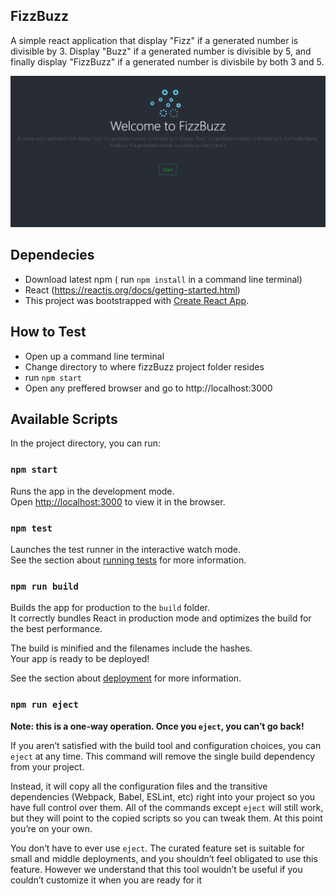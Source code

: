 ## FizzBuzz

A simple react application that display "Fizz" if a generated number is divisible by 3. Display "Buzz" if a generated number is divisible by 5, and finally display "FizzBuzz" if a generated number is divisbile by both 3 and 5.

![Image of FizzBuzz App](https://github.com/celeneisip/FizzBuzz/blob/master/public/landing-page.PNG?raw=true)

## Dependecies
- Download latest npm ( run `npm install` in a command line terminal)
- React (https://reactjs.org/docs/getting-started.html)
- This project was bootstrapped with [Create React App](https://github.com/facebook/create-react-app).


## How to Test
- Open up a command line terminal
- Change directory to where fizzBuzz project folder resides
- run `npm start`
- Open any preffered browser and go to http://localhost:3000


## Available Scripts

In the project directory, you can run:

### `npm start`

Runs the app in the development mode.<br />
Open [http://localhost:3000](http://localhost:3000) to view it in the browser.


### `npm test`

Launches the test runner in the interactive watch mode.<br />
See the section about [running tests](https://facebook.github.io/create-react-app/docs/running-tests) for more information.

### `npm run build`

Builds the app for production to the `build` folder.<br />
It correctly bundles React in production mode and optimizes the build for the best performance.

The build is minified and the filenames include the hashes.<br />
Your app is ready to be deployed!

See the section about [deployment](https://facebook.github.io/create-react-app/docs/deployment) for more information.

### `npm run eject`

**Note: this is a one-way operation. Once you `eject`, you can’t go back!**

If you aren’t satisfied with the build tool and configuration choices, you can `eject` at any time. This command will remove the single build dependency from your project.

Instead, it will copy all the configuration files and the transitive dependencies (Webpack, Babel, ESLint, etc) right into your project so you have full control over them. All of the commands except `eject` will still work, but they will point to the copied scripts so you can tweak them. At this point you’re on your own.

You don’t have to ever use `eject`. The curated feature set is suitable for small and middle deployments, and you shouldn’t feel obligated to use this feature. However we understand that this tool wouldn’t be useful if you couldn’t customize it when you are ready for it
